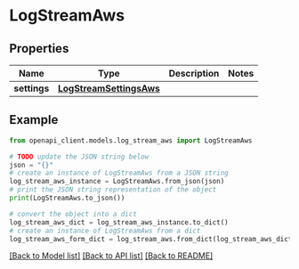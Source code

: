 # LogStreamAws


## Properties

Name | Type | Description | Notes
------------ | ------------- | ------------- | -------------
**settings** | [**LogStreamSettingsAws**](LogStreamSettingsAws.md) |  | 

## Example

```python
from openapi_client.models.log_stream_aws import LogStreamAws

# TODO update the JSON string below
json = "{}"
# create an instance of LogStreamAws from a JSON string
log_stream_aws_instance = LogStreamAws.from_json(json)
# print the JSON string representation of the object
print(LogStreamAws.to_json())

# convert the object into a dict
log_stream_aws_dict = log_stream_aws_instance.to_dict()
# create an instance of LogStreamAws from a dict
log_stream_aws_form_dict = log_stream_aws.from_dict(log_stream_aws_dict)
```
[[Back to Model list]](../README.md#documentation-for-models) [[Back to API list]](../README.md#documentation-for-api-endpoints) [[Back to README]](../README.md)



